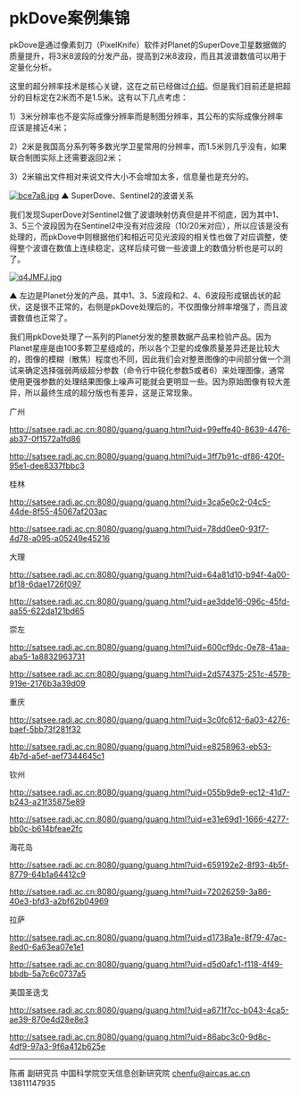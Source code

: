 # pkDove案例集锦

pkDove是通过像素刻刀（PixelKnife）软件对Planet的SuperDove卫星数据做的质量提升，将3米8波段的分发产品，提高到2米8波段，而且其波谱数值可以用于定量化分析。

这里的超分辨率技术是核心关键，这在之前已经做过[介绍](discuss_superdove_x2.html)。但是我们目前还是把超分的目标定在2米而不是1.5米。这有以下几点考虑：

1）3米分辨率也不是实际成像分辨率而是制图分辨率，其公布的实际成像分辨率应该是接近4米；

2）2米是我国高分系列等多数光学卫星常用的分辨率，而1.5米则几乎没有，如果联合制图实际上还需要返回2米；

3）2米输出文件相对来说文件大小不会增加太多，信息量也是充分的。

[![bce7a8.jpg](https://s1.ax1x.com/2022/03/08/bce7a8.jpg)](https://imgtu.com/i/bce7a8)
▲ SuperDove、Sentinel2的波谱关系

我们发现SuperDove对Sentinel2做了波谱映射仿真但是并不彻底，因为其中1、3、5三个波段因为在Sentinel2中没有对应波段（10/20米对应），所以应该是没有处理的，而pkDove中则根据他们和相近可见光波段的相关性也做了对应调整，使得整个波谱在数值上连续稳定，这样后续可做一些波谱上的数值分析也是可以的了。

[![q4JMFJ.jpg](https://s1.ax1x.com/2022/04/01/q4JMFJ.jpg)](https://imgtu.com/i/q4JMFJ)

▲ 左边是Planet分发的产品，其中1、3、5波段和2、4、6波段形成锯齿状的起伏，这是很不正常的，右侧是pkDove处理后的，不仅图像分辨率增强了，而且波谱数值也正常了。

我们用pkDove处理了一系列的Planet分发的整景数据产品来检验产品。因为Planet星座是由100多颗卫星组成的，所以各个卫星的成像质量差异还是比较大的，图像的模糊（散焦）程度也不同，因此我们会对整景图像的中间部分做一个测试来确定选择强弱两级超分参数（命令行中锐化参数5或者6）来处理图像，通常使用更强参数的处理结果图像上噪声可能就会更明显一些。因为原始图像有较大差异，所以最终生成的超分版也有差异，这是正常现象。



广州

http://satsee.radi.ac.cn:8080/guang/guang.html?uid=99effe40-8639-4476-ab37-0f1572a1fd86

http://satsee.radi.ac.cn:8080/guang/guang.html?uid=3ff7b91c-df86-420f-95e1-dee8337fbbc3



桂林

http://satsee.radi.ac.cn:8080/guang/guang.html?uid=3ca5e0c2-04c5-44de-8f55-45067af203ac

http://satsee.radi.ac.cn:8080/guang/guang.html?uid=78dd0ee0-93f7-4d78-a095-a05249e45216



大理

http://satsee.radi.ac.cn:8080/guang/guang.html?uid=64a81d10-b94f-4a00-bf18-6dae1726f097

http://satsee.radi.ac.cn:8080/guang/guang.html?uid=ae3dde16-096c-45fd-aa55-622da121bd65



崇左

http://satsee.radi.ac.cn:8080/guang/guang.html?uid=600cf9dc-0e78-41aa-aba5-1a8832963731

http://satsee.radi.ac.cn:8080/guang/guang.html?uid=2d574375-251c-4578-919e-2176b3a39d09



重庆

http://satsee.radi.ac.cn:8080/guang/guang.html?uid=3c0fc612-6a03-4276-baef-5bb73f281f32

http://satsee.radi.ac.cn:8080/guang/guang.html?uid=e8258963-eb53-4b7d-a5ef-aef7344645c1



钦州

http://satsee.radi.ac.cn:8080/guang/guang.html?uid=055b9de9-ec12-41d7-b243-a21f35875e89

http://satsee.radi.ac.cn:8080/guang/guang.html?uid=e31e69d1-1666-4277-bb0c-b614bfeae2fc



海花岛

http://satsee.radi.ac.cn:8080/guang/guang.html?uid=659192e2-8f93-4b5f-8779-64b1a64412c9

http://satsee.radi.ac.cn:8080/guang/guang.html?uid=72026259-3a86-40e3-bfd3-a2bf62b04969



拉萨

http://satsee.radi.ac.cn:8080/guang/guang.html?uid=d1738a1e-8f79-47ac-8ed0-6a63ea07e1e1

http://satsee.radi.ac.cn:8080/guang/guang.html?uid=d5d0afc1-f118-4f49-bbdb-5a7c6c0737a5



美国圣迭戈

http://satsee.radi.ac.cn:8080/guang/guang.html?uid=a671f7cc-b043-4ca5-ae39-870e4d28e8e3

http://satsee.radi.ac.cn:8080/guang/guang.html?uid=86abc3c0-9d8c-4df9-97a3-9f6a412b625e






---



陈甫 副研究员
中国科学院空天信息创新研究院
chenfu@aircas.ac.cn
13811147935